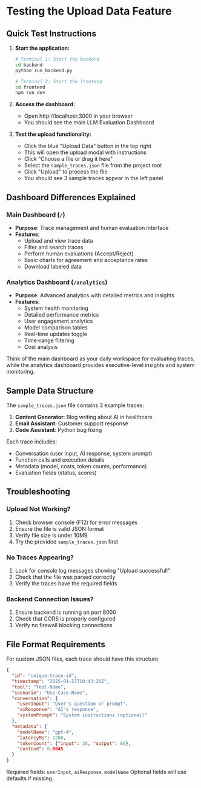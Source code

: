# Testing the Upload Data Feature

## Quick Test Instructions

1. **Start the application:**
   ```bash
   # Terminal 1: Start the backend
   cd backend
   python run_backend.py
   
   # Terminal 2: Start the frontend  
   cd frontend
   npm run dev
   ```

2. **Access the dashboard:**
   - Open http://localhost:3000 in your browser
   - You should see the main LLM Evaluation Dashboard

3. **Test the upload functionality:**
   - Click the blue "Upload Data" button in the top right
   - This will open the upload modal with instructions
   - Click "Choose a file or drag it here"
   - Select the `sample_traces.json` file from the project root
   - Click "Upload" to process the file
   - You should see 3 sample traces appear in the left panel

## Dashboard Differences Explained

### Main Dashboard (`/`)
- **Purpose**: Trace management and human evaluation interface
- **Features**: 
  - Upload and view trace data
  - Filter and search traces
  - Perform human evaluations (Accept/Reject)
  - Basic charts for agreement and acceptance rates
  - Download labeled data

### Analytics Dashboard (`/analytics`)  
- **Purpose**: Advanced analytics with detailed metrics and insights
- **Features**:
  - System health monitoring
  - Detailed performance metrics
  - User engagement analytics
  - Model comparison tables
  - Real-time updates toggle
  - Time-range filtering
  - Cost analysis

Think of the main dashboard as your daily workspace for evaluating traces, while the analytics dashboard provides executive-level insights and system monitoring.

## Sample Data Structure

The `sample_traces.json` file contains 3 example traces:

1. **Content Generator**: Blog writing about AI in healthcare
2. **Email Assistant**: Customer support response
3. **Code Assistant**: Python bug fixing

Each trace includes:
- Conversation (user input, AI response, system prompt)
- Function calls and execution details
- Metadata (model, costs, token counts, performance)
- Evaluation fields (status, scores)

## Troubleshooting

### Upload Not Working?
1. Check browser console (F12) for error messages
2. Ensure the file is valid JSON format
3. Verify file size is under 10MB
4. Try the provided `sample_traces.json` first

### No Traces Appearing?
1. Look for console log messages showing "Upload successful!"
2. Check that the file was parsed correctly
3. Verify the traces have the required fields

### Backend Connection Issues?
1. Ensure backend is running on port 8000
2. Check that CORS is properly configured
3. Verify no firewall blocking connections

## File Format Requirements

For custom JSON files, each trace should have this structure:

```json
{
  "id": "unique-trace-id",
  "timestamp": "2025-01-27T10:43:26Z",
  "tool": "Tool-Name",
  "scenario": "Use-Case-Name", 
  "conversation": {
    "userInput": "User's question or prompt",
    "aiResponse": "AI's response",
    "systemPrompt": "System instructions (optional)"
  },
  "metadata": {
    "modelName": "gpt-4",
    "latencyMs": 1200,
    "tokenCount": {"input": 28, "output": 89},
    "costUsd": 0.0045
  }
}
```

Required fields: `userInput`, `aiResponse`, `modelName`
Optional fields will use defaults if missing. 